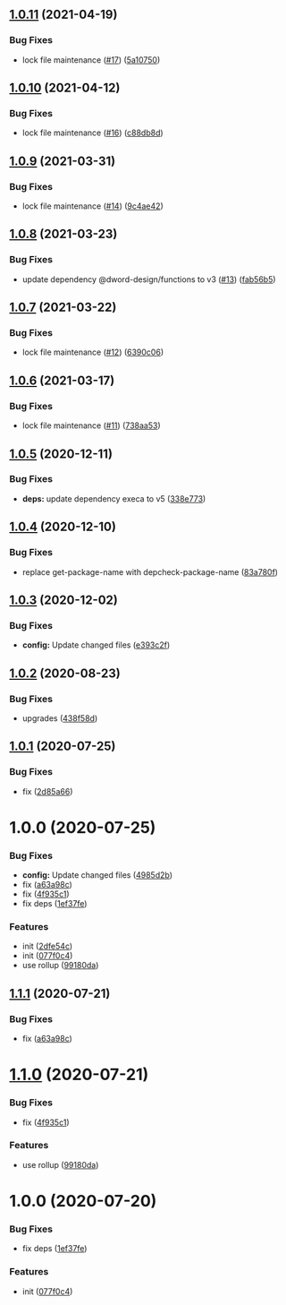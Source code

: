 ## [1.0.11](https://github.com/dword-design/base-config-directive/compare/v1.0.10...v1.0.11) (2021-04-19)


### Bug Fixes

* lock file maintenance ([#17](https://github.com/dword-design/base-config-directive/issues/17)) ([5a10750](https://github.com/dword-design/base-config-directive/commit/5a10750602ab3148020c42cc403b738d30bdef94))

## [1.0.10](https://github.com/dword-design/base-config-directive/compare/v1.0.9...v1.0.10) (2021-04-12)


### Bug Fixes

* lock file maintenance ([#16](https://github.com/dword-design/base-config-directive/issues/16)) ([c88db8d](https://github.com/dword-design/base-config-directive/commit/c88db8d20c5cbe501e2a2aaf4989baf7802cf424))

## [1.0.9](https://github.com/dword-design/base-config-directive/compare/v1.0.8...v1.0.9) (2021-03-31)


### Bug Fixes

* lock file maintenance ([#14](https://github.com/dword-design/base-config-directive/issues/14)) ([9c4ae42](https://github.com/dword-design/base-config-directive/commit/9c4ae4246b5e46853b71b17f29c87d468774dd0e))

## [1.0.8](https://github.com/dword-design/base-config-directive/compare/v1.0.7...v1.0.8) (2021-03-23)


### Bug Fixes

* update dependency @dword-design/functions to v3 ([#13](https://github.com/dword-design/base-config-directive/issues/13)) ([fab56b5](https://github.com/dword-design/base-config-directive/commit/fab56b50e2b08617754548e5363fb39dd055dd54))

## [1.0.7](https://github.com/dword-design/base-config-directive/compare/v1.0.6...v1.0.7) (2021-03-22)


### Bug Fixes

* lock file maintenance ([#12](https://github.com/dword-design/base-config-directive/issues/12)) ([6390c06](https://github.com/dword-design/base-config-directive/commit/6390c06fb3b9d79c4f5dda8ef33ce5c0c85c2bc0))

## [1.0.6](https://github.com/dword-design/base-config-directive/compare/v1.0.5...v1.0.6) (2021-03-17)


### Bug Fixes

* lock file maintenance ([#11](https://github.com/dword-design/base-config-directive/issues/11)) ([738aa53](https://github.com/dword-design/base-config-directive/commit/738aa53b5f6dde483d3ad7ac4b44c9cd044144e5))

## [1.0.5](https://github.com/dword-design/base-config-directive/compare/v1.0.4...v1.0.5) (2020-12-11)


### Bug Fixes

* **deps:** update dependency execa to v5 ([338e773](https://github.com/dword-design/base-config-directive/commit/338e77321762cd86f24772739eae77999ab1305e))

## [1.0.4](https://github.com/dword-design/base-config-directive/compare/v1.0.3...v1.0.4) (2020-12-10)


### Bug Fixes

* replace get-package-name with depcheck-package-name ([83a780f](https://github.com/dword-design/base-config-directive/commit/83a780f1e867bce496b16da3247ed7ebfefdf936))

## [1.0.3](https://github.com/dword-design/base-config-directive/compare/v1.0.2...v1.0.3) (2020-12-02)


### Bug Fixes

* **config:** Update changed files ([e393c2f](https://github.com/dword-design/base-config-directive/commit/e393c2f497a0b303f1e0b8d5a4bbca5caed9b8aa))

## [1.0.2](https://github.com/dword-design/base-config-directive/compare/v1.0.1...v1.0.2) (2020-08-23)


### Bug Fixes

* upgrades ([438f58d](https://github.com/dword-design/base-config-directive/commit/438f58d3dad5ce86d1c90de0bfb41e20772d9a94))

## [1.0.1](https://github.com/dword-design/base-config-directive/compare/v1.0.0...v1.0.1) (2020-07-25)


### Bug Fixes

* fix ([2d85a66](https://github.com/dword-design/base-config-directive/commit/2d85a66a495c2a5d3cdada908d91272217a5f8be))

# 1.0.0 (2020-07-25)


### Bug Fixes

* **config:** Update changed files ([4985d2b](https://github.com/dword-design/base-config-directive/commit/4985d2bab9234acf0ebc2cf35afa7eb82a3219db))
* fix ([a63a98c](https://github.com/dword-design/base-config-directive/commit/a63a98caf8104519f0968a272644728e8c82de40))
* fix ([4f935c1](https://github.com/dword-design/base-config-directive/commit/4f935c1c42af73a598636800d1a07de62789a735))
* fix deps ([1ef37fe](https://github.com/dword-design/base-config-directive/commit/1ef37fe1980623ccd0442287a63e170376eccdcd))


### Features

* init ([2dfe54c](https://github.com/dword-design/base-config-directive/commit/2dfe54ca1f1d683d834065f248d34ddb25a40413))
* init ([077f0c4](https://github.com/dword-design/base-config-directive/commit/077f0c46727fc17fdb1e6d90bdc6452aba6759d7))
* use rollup ([99180da](https://github.com/dword-design/base-config-directive/commit/99180da3ef6f8c5fd967a2ef67490d661cc9344c))

## [1.1.1](https://github.com/dword-design/base-config-component/compare/v1.1.0...v1.1.1) (2020-07-21)


### Bug Fixes

* fix ([a63a98c](https://github.com/dword-design/base-config-component/commit/a63a98caf8104519f0968a272644728e8c82de40))

# [1.1.0](https://github.com/dword-design/base-config-component/compare/v1.0.0...v1.1.0) (2020-07-21)


### Bug Fixes

* fix ([4f935c1](https://github.com/dword-design/base-config-component/commit/4f935c1c42af73a598636800d1a07de62789a735))


### Features

* use rollup ([99180da](https://github.com/dword-design/base-config-component/commit/99180da3ef6f8c5fd967a2ef67490d661cc9344c))

# 1.0.0 (2020-07-20)


### Bug Fixes

* fix deps ([1ef37fe](https://github.com/dword-design/base-config-component/commit/1ef37fe1980623ccd0442287a63e170376eccdcd))


### Features

* init ([077f0c4](https://github.com/dword-design/base-config-component/commit/077f0c46727fc17fdb1e6d90bdc6452aba6759d7))
